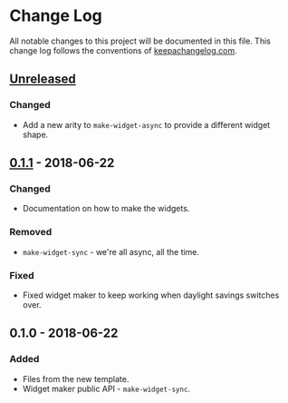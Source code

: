 # Change Log
All notable changes to this project will be documented in this file. This change log follows the conventions of [keepachangelog.com](http://keepachangelog.com/).

## [Unreleased]
### Changed
- Add a new arity to `make-widget-async` to provide a different widget shape.

## [0.1.1] - 2018-06-22
### Changed
- Documentation on how to make the widgets.

### Removed
- `make-widget-sync` - we're all async, all the time.

### Fixed
- Fixed widget maker to keep working when daylight savings switches over.

## 0.1.0 - 2018-06-22
### Added
- Files from the new template.
- Widget maker public API - `make-widget-sync`.

[Unreleased]: https://github.com/your-name/filter/compare/0.1.1...HEAD
[0.1.1]: https://github.com/your-name/filter/compare/0.1.0...0.1.1
